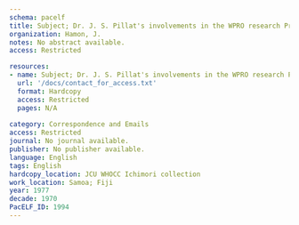 ```yaml
---
schema: pacelf
title: Subject; Dr. J. S. Pillat's involvements in the WPRO research Programme on filariasis etc.
organization: Hamon, J.
notes: No abstract available.
access: Restricted

resources:
- name: Subject; Dr. J. S. Pillat's involvements in the WPRO research Programme on filariasis etc.
  url: '/docs/contact_for_access.txt'
  format: Hardcopy
  access: Restricted
  pages: N/A
 
category: Correspondence and Emails
access: Restricted
journal: No journal available.
publisher: No publisher available. 
language: English 
tags: English 
hardcopy_location: JCU WHOCC Ichimori collection
work_location: Samoa; Fiji
year: 1977
decade: 1970
PacELF_ID: 1994
---
```

